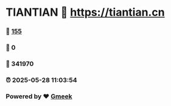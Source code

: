 # TIANTIAN :link: https://tiantian.cn 
### :page_facing_up: [155](https://tiantian.cn/tag.html) 
### :speech_balloon: 0 
### :hibiscus: 341970 
### :alarm_clock: 2025-05-28 11:03:54 
### Powered by :heart: [Gmeek](https://github.com/Meekdai/Gmeek)
